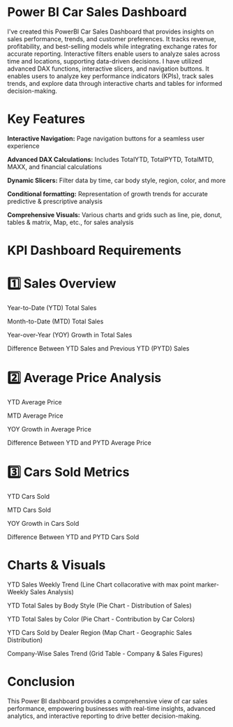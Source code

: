 # Power BI Car Sales Dashboard
I've created this PowerBI Car Sales Dashboard that provides insights on sales performance, trends, and customer preferences. It tracks revenue, profitability, and best-selling models while integrating exchange rates for accurate reporting. Interactive filters enable users to analyze sales across time and locations, supporting data-driven decisions. I have utilized advanced DAX functions, interactive slicers, and navigation buttons. It enables users to analyze key performance indicators (KPIs), track sales trends, and explore data through interactive charts and tables for informed decision-making.

# Key Features

**Interactive Navigation:** Page navigation buttons for a seamless user experience

**Advanced DAX Calculations:** Includes TotalYTD, TotalPYTD, TotalMTD, MAXX, and financial calculations

**Dynamic Slicers:** Filter data by time, car body style, region, color, and more

**Conditional formatting:** Representation of growth trends for accurate predictive & prescriptive analysis 

**Comprehensive Visuals:** Various charts and grids such as line, pie, donut, tables & matrix, Map, etc., for sales analysis

# KPI Dashboard Requirements

# 1️⃣ Sales Overview

Year-to-Date (YTD) Total Sales

Month-to-Date (MTD) Total Sales

Year-over-Year (YOY) Growth in Total Sales

Difference Between YTD Sales and Previous YTD (PYTD) Sales

# 2️⃣ Average Price Analysis

YTD Average Price

MTD Average Price

YOY Growth in Average Price

Difference Between YTD and PYTD Average Price

# 3️⃣ Cars Sold Metrics

YTD Cars Sold

MTD Cars Sold

YOY Growth in Cars Sold

Difference Between YTD and PYTD Cars Sold

# Charts & Visuals

YTD Sales Weekly Trend (Line Chart collacorative with max point marker- Weekly Sales Analysis)

YTD Total Sales by Body Style (Pie Chart - Distribution of Sales)

YTD Total Sales by Color (Pie Chart - Contribution by Car Colors)

YTD Cars Sold by Dealer Region (Map Chart - Geographic Sales Distribution)

Company-Wise Sales Trend (Grid Table - Company & Sales Figures)

# Conclusion

This Power BI dashboard provides a comprehensive view of car sales performance, empowering businesses with real-time insights, advanced analytics, and interactive reporting to drive better decision-making.
